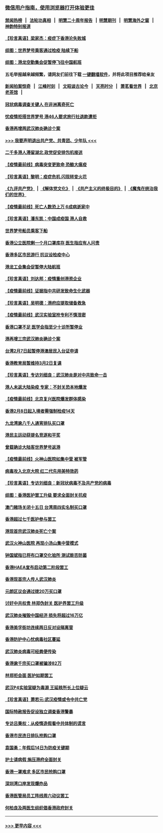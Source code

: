 ### [微信用户指南，使用浏览器打开体验更佳](https://github.com/gfw-breaker/banned-news1/blob/master/indexes/wechat-guide.md?t=0)
#### [禁闻热榜](热点新闻.md?t=0)  &nbsp;&nbsp;|&nbsp;&nbsp; [法轮功真相](https://github.com/gfw-breaker/truth/blob/master/README.md?t=0) &nbsp;&nbsp;|&nbsp;&nbsp; [明慧二十周年报告](https://github.com/gfw-breaker/mh-reports/blob/master/README.md?t=0) &nbsp;&nbsp;|&nbsp;&nbsp;[明慧期刊](https://github.com/gfw-breaker/mh-qikan) &nbsp;&nbsp;|&nbsp;&nbsp; [明慧海外之窗](https://github.com/gfw-breaker/mh-news/blob/master/README.md?t=0) &nbsp;&nbsp;|&nbsp;&nbsp; [神韵特别报道](https://github.com/gfw-breaker/mh-news/blob/master/shenyun.md?t=0)
#### [【珍言真语】梁家杰：疫症下香港沦失败城](../pages/nsc415/n11861588.md?t=02120322) 
#### [组图：世界梦号乘客通过检疫 陆续下船](../pages/nsc415/n11858302.md?t=02120322) 
#### [组图：港龙空勤集会促暂停飞往中国航班](../pages/nsc415/n11858190.md?t=02120322) 
#### 五毛举报越来越频繁，请网友们前往下载 [一键翻墙软件](https://github.com/gfw-breaker/ssr-accounts)，并将此项目推荐给亲友
#### [新闻拍案惊奇](https://github.com/gfw-breaker/banned-news1/blob/master/pages/link4.md) &nbsp;&nbsp;|&nbsp;&nbsp; [江峰时刻](https://github.com/gfw-breaker/banned-news1/blob/master/pages/link4.md) &nbsp;&nbsp;|&nbsp;&nbsp; [文昭谈古论今](https://github.com/gfw-breaker/banned-news1/blob/master/pages/link4.md) &nbsp;&nbsp;|&nbsp;&nbsp; [天亮时分](https://github.com/gfw-breaker/banned-news1/blob/master/pages/link4.md) &nbsp;&nbsp;|&nbsp;&nbsp; [萧茗看世界](https://github.com/gfw-breaker/banned-news1/blob/master/pages/link4.md) &nbsp;&nbsp;|&nbsp;&nbsp; [北京老茶馆](https://github.com/gfw-breaker/banned-news1/blob/master/pages/link4.md) &nbsp;&nbsp;|&nbsp;&nbsp; 
#### [冠状病毒调查关键人 在非洲离奇死亡](../pages/nsc415/n11859798.md?t=02120322) 
#### [忧疫情拒搭世界梦号 港46人要求旅行社退款遭拒](../pages/nsc415/n11859849.md?t=02120322) 
#### [香港再增两武汉肺炎确诊个案](../pages/nsc415/n11859833.md?t=02120322) 
#### [>>> 我要声明退出共产党、共青团、少年队 <<<](https://github.com/begood0513/goodnews/blob/master/quit/letter.md) 
#### [二千多港人滞留湖北 政党促安排包机接送](../pages/nsc415/n11859831.md?t=02120322) 
#### [【疫情最前线】病毒突变更致命 恐酿大瘟疫](../pages/nsc415/n11859604.md?t=02120322) 
#### [【珍言真语】黎明：疫症危机 闪现转变火花](../pages/nsc415/n11859199.md?t=02120322) 
#### [《九评共产党》](https://github.com/begood0513/9ping.md/blob/master/README.md) &nbsp;|&nbsp; [《解体党文化》](../../../../jtdwh.md/blob/master/README.md)  &nbsp;|&nbsp; [《共产主义的终极目的》](../../../../gczydzjmd.md/blob/master/README.md) &nbsp;|&nbsp; [《魔鬼在统治我们的世界》](../../../../mgztzwmdsj.md/blob/master/README.md) 
#### [【疫情最前线】死亡人数恐上万 6成病逝家中](../pages/nsc415/n11856687.md?t=02120322) 
#### [【珍言真语】潘东凯：中国成疫国 港人自救](../pages/nsc415/n11856962.md?t=02120322) 
#### [世界梦号船员乘客下船](../pages/nsc415/n11856883.md?t=02120322) 
#### [香港公立医院剩一个月口罩库存 医生指应有人问责](../pages/nsc415/n11856875.md?t=02120322) 
#### [香港多区市民游行 抗议设检疫中心](../pages/nsc415/n11856866.md?t=02120322) 
#### [港龙工会集会促暂停大陆航班](../pages/nsc415/n11856840.md?t=02120322) 
#### [【珍言真语】刘达邦：疫情重创港资企业](../pages/nsc415/n11854274.md?t=02120322) 
#### [【疫情最前线】证据指中共研发致命生化武器](../pages/nsc415/n11853087.md?t=02120322) 
#### [【珍言真语】吴明德：港府应提取储备救急](../pages/nsc415/n11852734.md?t=02120322) 
#### [【疫情最前线】武汉实验室抢专利不慎泄密](../pages/nsc415/n11850310.md?t=02120322) 
#### [香港口罩不足 医学会指至少十诊所暂停业](../pages/nsc415/n11850301.md?t=02120322) 
#### [港再增三宗武汉肺炎确诊个案](../pages/nsc415/n11850328.md?t=02120322) 
#### [台湾2月7日起暂停港澳居民入台证申请](../pages/nsc415/n11850304.md?t=02120322) 
#### [香港教育局暂维持3月2日复课](../pages/nsc415/n11850260.md?t=02120322) 
#### [【珍言真语】专访刘细良：武汉肺炎是对中共致命一击](../pages/nsc415/n11849934.md?t=02120322) 
#### [港人未返大陆染疫 专家：不封关恐本地爆发](../pages/nsc415/n11848021.md?t=02120322) 
#### [【疫情最前线】北京复兴医院爆发群体感染](../pages/nsc415/n11847626.md?t=02120322) 
#### [香港2月8日起入境者需强制检疫14天](../pages/nsc415/n11847658.md?t=02120322) 
#### [九龙湾逾八千人通宵排队买口罩](../pages/nsc415/n11847647.md?t=02120322) 
#### [港民主运动获提名竞逐和平奖](../pages/nsc415/n11847633.md?t=02120322) 
#### [曾载确诊大陆客世界梦号返港](../pages/nsc415/n11847608.md?t=02120322) 
#### [【疫情最前线】火神山医院如集中营 被军管](../pages/nsc415/n11847524.md?t=02120322) 
#### [病毒攻入北京大院 红二代先用美特效药](../pages/nsc415/n11847427.md?t=02120322) 
#### [【珍言真语】专访刘细良：新冠状病毒不及共产党的病毒](../pages/nsc415/n11847164.md?t=02120322) 
#### [组图：香港医护罢工升级 要求全面封关抗疫](../pages/nsc415/n11844107.md?t=02120322) 
#### [澳门赌场关闭十五日 台湾周四实名制买口罩](../pages/nsc415/n11845083.md?t=02120322) 
#### [香港超过七千医护参与罢工](../pages/nsc415/n11845051.md?t=02120322) 
#### [港现首宗武汉肺炎死亡个案](../pages/nsc415/n11844998.md?t=02120322) 
#### [武汉火神山医院 再现小汤山集中营模式](../pages/nsc415/n11844763.md?t=02120322) 
#### [钟国斌指已将布口罩交化验所 测试能否防菌](../pages/nsc415/n11842783.md?t=02120322) 
#### [香港HAEA宣布启动第二阶段罢工](../pages/nsc415/n11842723.md?t=02120322) 
#### [香港现首宗人传人武汉肺炎](../pages/nsc415/n11842766.md?t=02120322) 
#### [元朗区议会通过拨20万买口罩](../pages/nsc415/n11842754.md?t=02120322) 
#### [讨好中共权贵 林郑伪封关 医护界罢工升级](../pages/nsc415/n11842359.md?t=02120322) 
#### [武汉肺炎摧毁中国经济 损失将超过16万亿](../pages/nsc415/n11839723.md?t=02120322) 
#### [香港美孚街坊连续两日反对设隔离营](../pages/nsc415/n11839962.md?t=02120322) 
#### [香港防护中心忧病毒社区蔓延](../pages/nsc415/n11839933.md?t=02120322) 
#### [武汉肺炎病毒可经粪便传染](../pages/nsc415/n11839939.md?t=02120322) 
#### [香港逾千宗买口罩被骗涉82万](../pages/nsc415/n11839914.md?t=02120322) 
#### [林郑拒会面 医护如期罢工](../pages/nsc415/n11839892.md?t=02120322) 
#### [武汉P4实验室疑为毒源 王延轶所长上位疑云](../pages/nsc415/n11835543.md?t=02120322) 
#### [【珍言真语】萧若元:武汉疫情或令中共亡党](../pages/nsc415/n11829394.md?t=02120322) 
#### [国际特赦报告促设独立调查香港警暴](../pages/nsc415/n11833845.md?t=02120322) 
#### [专访吕秉权：从疫情造假看中共体制的谎言](../pages/nsc415/n11833813.md?t=02120322) 
#### [香港市民连日排队抢购口罩](../pages/nsc415/n11833794.md?t=02120322) 
#### [袁国勇：年假后14日为防疫关键期](../pages/nsc415/n11831088.md?t=02120322) 
#### [护士请病假 施压港府全面封关](../pages/nsc415/n11831030.md?t=02120322) 
#### [香港一罩难求 多区市民抢购口罩](../pages/nsc415/n11831002.md?t=02120322) 
#### [深圳湾口岸发现爆炸品](../pages/nsc415/n11828802.md?t=02120322) 
#### [香港医管局员工阵线周六动议罢工](../pages/nsc415/n11828762.md?t=02120322) 
#### [何柏良及两医生组织倡香港政府封关](../pages/nsc415/n11828749.md?t=02120322) 

----
#### [ >>> 更早内容 <<< ](../indexes/nsc415-earlier.md)
